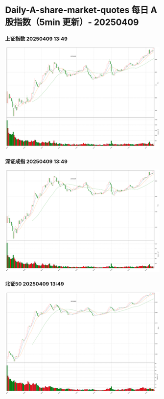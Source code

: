 
# Daily-A-share-market-quotes 每日 A 股指数（5min 更新）- 20250409

### 上证指数 20250409 13:49
![](./fig/2025/4/20250409-sh000001.png)

### 深证成指 20250409 13:49
![](./fig/2025/4/20250409-sz399001.png)

### 北证50 20250409 13:49
![](./fig/2025/4/20250409-bj899050.png)
